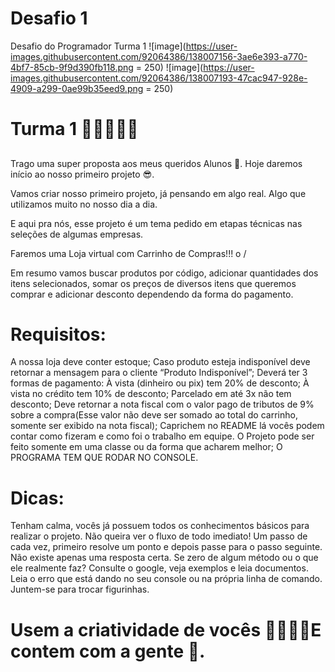 # Desafio 1
Desafio do Programador Turma 1
![image](https://user-images.githubusercontent.com/92064386/138007156-3ae6e393-a770-4bf7-85cb-9f9d390fb118.png = 250)
![image](https://user-images.githubusercontent.com/92064386/138007193-47cac947-928e-4909-a299-0ae99b35eed9.png = 250)


# Turma 1 👩‍💻👨‍💻🚀
##
Trago uma super proposta aos meus queridos Alunos 🥰.
 Hoje daremos início ao nosso primeiro projeto 😎.

 Vamos criar nosso primeiro projeto, já pensando em algo real. Algo que utilizamos muito   no nosso dia a dia.

 E aqui pra nós, esse projeto é um tema pedido em etapas técnicas nas seleções de            algumas empresas.

Faremos uma Loja virtual com Carrinho de Compras!!! o /

Em resumo vamos buscar produtos por código, adicionar quantidades dos itens selecionados, somar os preços de diversos itens que queremos comprar e adicionar desconto dependendo da forma do pagamento.

# Requisitos:

A nossa loja deve conter estoque;
Caso produto esteja indisponível deve retornar a mensagem para o cliente “Produto Indisponível”;
Deverá ter 3 formas de pagamento: 
À vista (dinheiro ou pix) tem 20% de desconto;
À vista no crédito tem 10% de desconto;
Parcelado em até 3x não tem desconto;
Deve retornar a nota fiscal com o valor pago de tributos de 9% sobre a compra(Esse valor não deve ser somado ao total do carrinho, somente ser exibido na nota fiscal);
Caprichem no README lá vocês podem contar como fizeram e como foi o trabalho em equipe.
O Projeto pode ser feito somente em uma classe ou da forma que acharem melhor;
O PROGRAMA TEM QUE RODAR NO CONSOLE.


# Dicas:
Tenham calma, vocês já possuem todos os conhecimentos básicos para realizar o projeto.
Não queira ver o fluxo de todo imediato! Um passo de cada vez, primeiro resolve um ponto e depois passe para o passo seguinte.
Não existe apenas uma resposta certa.
Se zero de algum método ou o que ele realmente faz? Consulte o google, veja exemplos e leia documentos.
Leia o erro que está dando no seu console ou na própria linha de comando.
Juntem-se para trocar figurinhas.

# Usem a criatividade de vocês 🚀🚀🚀🚀E contem com a gente 🧡.

